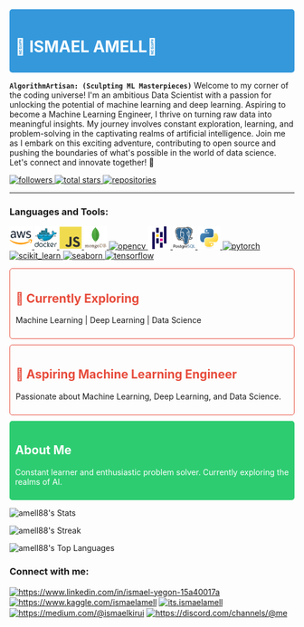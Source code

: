 <div style="background-color: #3498db; padding: 10px; border-radius: 5px;">
  <h1 style="color: #ffffff;"> 🧠 ISMAEL AMELL🤖</h1>
</div>

**`AlgorithmArtisan: (Sculpting ML Masterpieces)`**
Welcome to my corner of the coding universe! I'm an ambitious Data Scientist with a passion for unlocking the potential of machine learning and deep learning. Aspiring to become a Machine Learning Engineer, I thrive on turning raw data into meaningful insights. My journey involves constant exploration, learning, and problem-solving in the captivating realms of artificial intelligence. Join me as I embark on this exciting adventure, contributing to open source and pushing the boundaries of what's possible in the world of data science. Let's connect and innovate together! 🌟

<p align="left">
  <a href="https://github.com/Amell88?tab=followers">
    <img alt="followers" title="Follow me on Github" src="https://custom-icon-badges.demolab.com/github/followers/Amell88?color=236ad3&labelColor=1155ba&style=for-the-badge&logo=person-add&label=Follow&logoColor=white"/>
  </a>
  <a href="https://github.com/Amell88?tab=repositories&sort=stargazers">
    <img alt="total stars" title="Total stars on GitHub" src="https://custom-icon-badges.demolab.com/github/stars/Amell88?color=55960c&style=for-the-badge&labelColor=488207&logo=star"/>
  </a>
  <a href="https://github.com/Amell88?tab=repositories">
    <img alt="repositories" title="My Repositories" src="https://img.shields.io/badge/Repositories-View%20My%20Repos-brightgreen?style=for-the-badge&logoColor=white"/>
  </a>
</p>


---


<h3 align="left">Languages and Tools:</h3>
<p align="left">
  <a href="https://aws.amazon.com" target="_blank" rel="noreferrer">
    <img src="https://raw.githubusercontent.com/devicons/devicon/master/icons/amazonwebservices/amazonwebservices-original-wordmark.svg" alt="aws" width="40" height="40"/>
  </a>
  
  <a href="https://www.docker.com/" target="_blank" rel="noreferrer">
    <img src="https://raw.githubusercontent.com/devicons/devicon/master/icons/docker/docker-original-wordmark.svg" alt="docker" width="40" height="40"/>
  </a>
  
  <a href="https://developer.mozilla.org/en-US/docs/Web/JavaScript" target="_blank" rel="noreferrer">
    <img src="https://raw.githubusercontent.com/devicons/devicon/master/icons/javascript/javascript-original.svg" alt="javascript" width="40" height="40"/>
  </a>
  
  <a href="https://www.mongodb.com/" target="_blank" rel="noreferrer">
    <img src="https://raw.githubusercontent.com/devicons/devicon/master/icons/mongodb/mongodb-original-wordmark.svg" alt="mongodb" width="40" height="40"/>
  </a>
  
  <a href="https://opencv.org/" target="_blank" rel="noreferrer">
    <img src="https://www.vectorlogo.zone/logos/opencv/opencv-icon.svg" alt="opencv" width="40" height="40"/>
  </a>
  
  <a href="https://pandas.pydata.org/" target="_blank" rel="noreferrer">
    <img src="https://raw.githubusercontent.com/devicons/devicon/2ae2a900d2f041da66e950e4d48052658d850630/icons/pandas/pandas-original.svg" alt="pandas" width="40" height="40"/>
  </a>
  
  <a href="https://www.postgresql.org" target="_blank" rel="noreferrer">
    <img src="https://raw.githubusercontent.com/devicons/devicon/master/icons/postgresql/postgresql-original-wordmark.svg" alt="postgresql" width="40" height="40"/>
  </a>
  
  <a href="https://www.python.org" target="_blank" rel="noreferrer">
    <img src="https://raw.githubusercontent.com/devicons/devicon/master/icons/python/python-original.svg" alt="python" width="40" height="40"/>
  </a>
  
  <a href="https://pytorch.org/" target="_blank" rel="noreferrer">
    <img src="https://www.vectorlogo.zone/logos/pytorch/pytorch-icon.svg" alt="pytorch" width="40" height="40"/>
  </a>
  
  <a href="https://scikit-learn.org/" target="_blank" rel="noreferrer">
    <img src="https://upload.wikimedia.org/wikipedia/commons/0/05/Scikit_learn_logo_small.svg" alt="scikit_learn" width="40" height="40"/>
  </a>
  
  <a href="https://seaborn.pydata.org/" target="_blank" rel="noreferrer">
    <img src="https://seaborn.pydata.org/_images/logo-mark-lightbg.svg" alt="seaborn" width="40" height="40"/>
  </a>
  
  <a href="https://www.tensorflow.org" target="_blank" rel="noreferrer">
    <img src="https://www.vectorlogo.zone/logos/tensorflow/tensorflow-icon.svg" alt="tensorflow" width="40" height="40"/>
  </a>
</p>


<div style="border: 1px solid #e74c3c; padding: 10px; border-radius: 5px; margin-top: 10px;">
  <h2 style="color: #e74c3c;">🔭 Currently Exploring</h2>
  <p>Machine Learning | Deep Learning | Data Science</p>
</div>


<!-- Section with border and padding -->
<div style="border: 1px solid #e74c3c; padding: 10px; border-radius: 5px; margin-top: 10px;">
  <h2 style="color: #e74c3c;">🚀 Aspiring Machine Learning Engineer</h2>
  <p>Passionate about Machine Learning, Deep Learning, and Data Science.</p>
</div>

<!-- Another section with different style -->
<div style="background-color: #2ecc71; color: #ffffff; padding: 10px; border-radius: 5px; margin-top: 10px;">
  <h2>About Me</h2>
  <p>Constant learner and enthusiastic problem solver. Currently exploring the realms of AI.</p>
</div>


![amell88's Stats](https://github-readme-stats.vercel.app/api?username=amell88&theme=vue&show_icons=true&hide_border=false&count_private=true)

![amell88's Streak](https://github-readme-streak-stats.herokuapp.com/?user=amell88&theme=vue&hide_border=false)

![amell88's Top Languages](https://github-readme-stats.vercel.app/api/top-langs/?username=amell88&theme=vue&show_icons=true&hide_border=false&layout=compact)


<h3 align="left">Connect with me:</h3>
<p align="left">
<a href="https://linkedin.com/in/https://www.linkedin.com/in/ismael-yegon-15a40017a" target="blank"><img align="center" src="https://raw.githubusercontent.com/rahuldkjain/github-profile-readme-generator/master/src/images/icons/Social/linked-in-alt.svg" alt="https://www.linkedin.com/in/ismael-yegon-15a40017a" height="30" width="40" /></a>
<a href="https://kaggle.com/https://www.kaggle.com/ismaelamell" target="blank"><img align="center" src="https://raw.githubusercontent.com/rahuldkjain/github-profile-readme-generator/master/src/images/icons/Social/kaggle.svg" alt="https://www.kaggle.com/ismaelamell" height="30" width="40" /></a>
<a href="https://instagram.com/its.ismaelamell" target="blank"><img align="center" src="https://raw.githubusercontent.com/rahuldkjain/github-profile-readme-generator/master/src/images/icons/Social/instagram.svg" alt="its.ismaelamell" height="30" width="40" /></a>
<a href="https://medium.com/https://medium.com/@ismaelkirui" target="blank"><img align="center" src="https://raw.githubusercontent.com/rahuldkjain/github-profile-readme-generator/master/src/images/icons/Social/medium.svg" alt="https://medium.com/@ismaelkirui" height="30" width="40" /></a>
<a href="https://discord.gg/https://discord.com/channels/@me" target="blank"><img align="center" src="https://raw.githubusercontent.com/rahuldkjain/github-profile-readme-generator/master/src/images/icons/Social/discord.svg" alt="https://discord.com/channels/@me" height="30" width="40" /></a>
</p>

